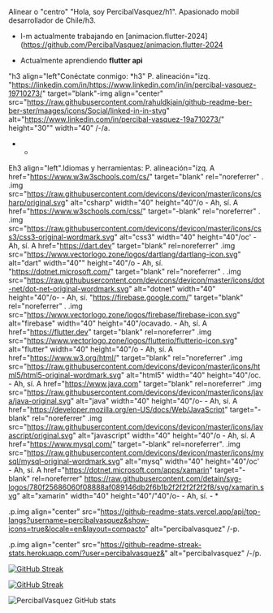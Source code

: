 Alinear o "centro" "Hola, soy PercibalVasquez/h1".
Apasionado mobil desarrollador de Chile/h3.

- I-m actualmente trabajando en [animacion.flutter-2024](https://github.com/PercibalVasquez/animacion.flutter-2024

- Actualmente aprendiendo **flutter api**

"h3 align="left"Conéctate conmigo: *h3"
P. alineación="izq.
"https://linkedin.com/in/https://www.linkedin.com/in/in/percibal-vasquez-19710273/" target="blank"-img align="center" src="https://raw.githubusercontent.com/rahuldkjain/github-readme-ber-ber-ster/maages/icons/Social/linked-in-in-stvg" alt="https://www.linkedin.com/in/percibal-vasquez-19a710273/" height="30"" width="40" /-/a.
- *

Eh3 align="left".Idiomas y herramientas:
P. alineación="izq. A href="https://www.w3w3schools.com/cs/" target="blank" rel="noreferrer" . .img src="https://raw.githubusercontent.com/devicons/devicon/master/icons/csharp/original.svg" alt="csharp" width="40" height="40"/o - Ah, sí. A href="https://www.w3schools.com/css/" target="-blank" rel="noreferrer" . .img src="https://raw.githubusercontent.com/devicons/devicon/master/icons/css3/css3-original-wordmark.svg" alt="css3" width="40" height="40"/oc' - Ah, sí. A href="https://dart.dev" target="blank" rel=noreferrer" .img src="https://www.vectorlogo.zone/logos/dartlang/dartlang-icon.svg" alt="dart" width="40"" height="40"/o - Ah, sí. "https://dotnet.microsoft.com/" target="blank" rel="noreferrer" . .img src="https://raw.githubusercontent.com/devicons/devicon/master/icons/dot-net/dot-net-original-wordmark.svg" alt="dotnet" width="40" height="40"/o- - Ah, sí. "https://firebase.google.com/" target="blank" rel="noreferrer" . .img src="https://www.vectorlogo.zone/logos/firebase/firebase-icon.svg" alt="firebase" width="40" height="40"/ocavado. - Ah, sí. A href="https://flutter.dev" target="blank" rel=noreferrer" .img src="https://www.vectorlogo.zone/logos/flutterio/flutterio-icon.svg" alt="flutter" width="40" height="40"/o - Ah, sí. A href="https://www.w3.org/html/" target="blank" rel="noreferrer" .img src="https://raw.githubusercontent.com/devicons/devicon/master/icons/html5/html5-original-wordmark.svg" alt="html5" width="40" height="40"/oc. - Ah, sí. A href="https://www.java.com" target="blank" rel=noreferrer" .img src="https://raw.githubusercontent.com/devicons/devicon/master/icons/java/java-original.svg" alt="java" width="40" height="40"/o- - Ah, sí. A href="https://developer.mozilla.org/en-US/docs/Web/JavaScript" target="-blank" rel="noreferrer" .img src="https://raw.githubusercontent.com/devicons/devicon/master/icons/javascript/original.svg" alt="javascript" width="40" height="40"/o - Ah, sí. A href="https://www.mysql.com/" target="-blank" rel=noreferrer". .img src="https://raw.githubusercontent.com/devicons/devicon/master/icons/mysql/mysql-original-wordmark.svg" alt="mysq" width="40" height="40"/oc' - Ah, sí. A href="https://dotnet.microsoft.com/apps/xamarin" target="-blank" rel=noreferrer" https://raw.githubusercontent.com/detain/svg-logos/780f25686060f08888af089146db2f6b1b2f2f2f2f2f2f8/svg/xamarin.svg" alt="xamarin" width="40" height="40"/"40"/o- - Ah, sí. - *

.p.img align="center" src="https://github-readme-stats.vercel.app/api/top-langs?username=percibalvasquez&show-icons=true&locale=en&layout=compacto" alt="percibalvasquez" /-p.

.p.img align="center" src="https://github-readme-streak-stats.herokuapp.com/?user=percibalvasquez&" alt="percibalvasquez" /-/p.



[![GitHub Streak](https://streak-stats.demolab.com/?user=PercibalVasquez)](https://git.io/streak-stats)

[![GitHub Streak](https://github-readme-streak-stats.herokuapp.com?user=PercibalVasquez&border_radius=4&locale=es&date_format=j%2Fn%5B%2FY%5D&exclude_days=Sun%2CMon%2CTue%2CWed%2CThu%2CFri%2CSat&card_width=490&type=png&hide_current_streak=true)](https://git.io/streak-stats)

![PercibalVasquez GitHub stats](https://github-readme-stats.vercel.app/api?username=PercibalVasquez&hide=contribs,prs)

